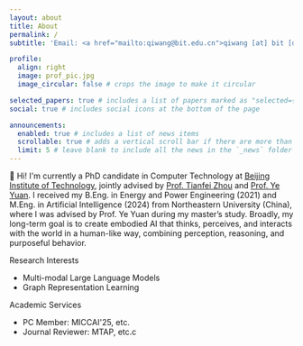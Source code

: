 ```yaml
---
layout: about
title: About
permalink: /
subtitle: 'Email: <a href="mailto:qiwang@bit.edu.cn">qiwang [at] bit [dot] edu [dot] cn</a>'

profile:
  align: right
  image: prof_pic.jpg
  image_circular: false # crops the image to make it circular

selected_papers: true # includes a list of papers marked as "selected={true}"
social: true # includes social icons at the bottom of the page

announcements:
  enabled: true # includes a list of news items
  scrollable: true # adds a vertical scroll bar if there are more than 3 news items
  limit: 5 # leave blank to include all the news in the `_news` folder
---
```


👋 Hi! I'm currently a PhD candidate in Computer Technology at [Beijing Institute of Technology](https://www.bit.edu.cn/), jointly advised by [Prof. Tianfei Zhou](https://www.tfzhou.com/) and [Prof. Ye Yuan](https://dblp.uni-trier.de/pid/33/6315-1.html). I received my B.Eng. in Energy and Power Engineering (2021) and M.Eng. in Artificial Intelligence (2024) from Northeastern University (China), where I was advised by Prof. Ye Yuan during my master’s study. Broadly, my long-term goal is to create embodied AI that thinks, perceives, and interacts with the world in a human-like way, combining perception, reasoning, and purposeful behavior.

Research Interests
+ Multi-modal Large Language Models
+ Graph Representation Learning

Academic Services
+ PC Member: MICCAI'25, etc.
+ Journal Reviewer: MTAP, etc.c
